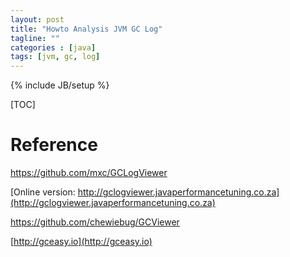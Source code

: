 ```yaml
---
layout: post
title: "Howto Analysis JVM GC Log"
tagline: ""
categories : [java]
tags: [jvm, gc, log]
---
```

{% include JB/setup %}



[TOC]

# Reference

https://github.com/mxc/GCLogViewer

[Online version: http://gclogviewer.javaperformancetuning.co.za](http://gclogviewer.javaperformancetuning.co.za)

https://github.com/chewiebug/GCViewer

[http://gceasy.io](http://gceasy.io)



